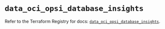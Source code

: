 # `data_oci_opsi_database_insights`

Refer to the Terraform Registry for docs: [`data_oci_opsi_database_insights`](https://registry.terraform.io/providers/oracle/oci/6.18.0/docs/data-sources/opsi_database_insights).
